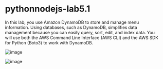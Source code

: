 # pythonnodejs-lab5.1
In this lab, you use Amazon DynamoDB to store and manage menu information. Using databases, such as DynamoDB, simplifies data management because you can easily query, sort, edit, and index data. You will use both the AWS Command Line Interface (AWS CLI) and the AWS SDK for Python (Boto3) to work with DynamoDB.

![image](https://github.com/jipx/pythonnodejs-lab5.1/assets/4178277/e24178c7-98ae-4813-bfdb-764ad758a266)

![image](https://github.com/jipx/pythonnodejs-lab5.1/assets/4178277/2c2257e4-ee54-4b67-93fd-faec9951f4e5)

